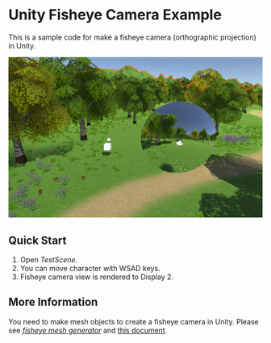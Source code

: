 # Unity Fisheye Camera Example
This is a sample code for make a fisheye camera (orthographic projection) in Unity.

![environment setting](envorionment.png)

## Quick Start
1. Open *TestScene*.
2. You can move character with WSAD keys.
3. Fisheye camera view is rendered to Display 2.

## More Information
You need to make mesh objects to create a fisheye camera in Unity. Please see [*fisheye mesh generator*](https://github.com/KeunwooPark/fisheye_mesh_generator) and [this document](https://www.notion.so/keunwoopark/Fisheye-Mesh-Generator-How-Does-It-Work-e7ccf209708041e4aec295d53567cced).
